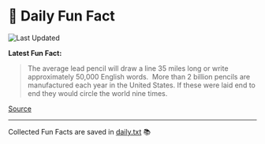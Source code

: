 # 🌟 Daily Fun Fact

![Last Updated](https://img.shields.io/badge/Last_Updated-2025_06_08-blue?style=flat-square)

**Latest Fun Fact:**

> The average lead pencil will draw a line 35 miles long or write approximately 50,000 English words.  More than 2 billion pencils are manufactured each year in the United States. If these were laid end to end they would circle the world nine times.

[Source](http://www.djtech.net/humor/useless_facts.htm)

---

Collected Fun Facts are saved in [daily.txt](daily.txt) 📚
